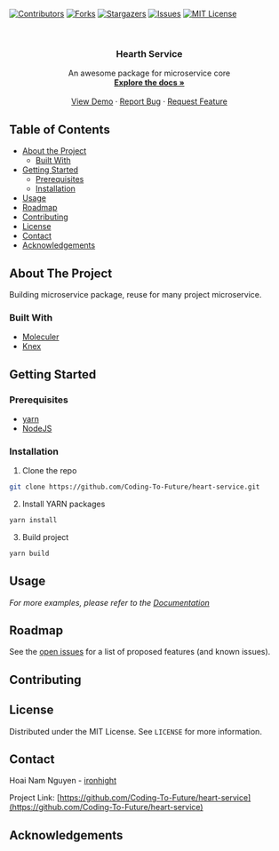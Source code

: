 [![Contributors][contributors-shield]][contributors-url]
[![Forks][forks-shield]][forks-url]
[![Stargazers][stars-shield]][stars-url]
[![Issues][issues-shield]][issues-url]
[![MIT License][license-shield]][license-url]

<!-- PROJECT LOGO -->
<br />
<p align="center">
  <a href="https://github.com/Coding-To-Future/heart-service">
    <!-- <img src="images/logo.png" alt="Logo" width="80" height="80"> -->
  </a>

  <h3 align="center">Hearth Service</h3>

  <p align="center">
    An awesome package for microservice core
    <br />
    <a href="https://github.com/Coding-To-Future/heart-service"><strong>Explore the docs »</strong></a>
    <br />
    <br />
    <a href="https://github.com/Coding-To-Future/heart-service">View Demo</a>
    ·
    <a href="https://github.com/Coding-To-Future/heart-service/issues">Report Bug</a>
    ·
    <a href="https://github.com/Coding-To-Future/heart-service/issues">Request Feature</a>
  </p>
</p>

<!-- TABLE OF CONTENTS -->

## Table of Contents

- [About the Project](#about-the-project)
  - [Built With](#built-with)
- [Getting Started](#getting-started)
  - [Prerequisites](#prerequisites)
  - [Installation](#installation)
- [Usage](#usage)
- [Roadmap](#roadmap)
- [Contributing](#contributing)
- [License](#license)
- [Contact](#contact)
- [Acknowledgements](#acknowledgements)

<!-- ABOUT THE PROJECT -->

## About The Project

<!-- [![Product Name Screen Shot][product-screenshot]](https://example.com) -->

Building microservice package, reuse for many project microservice.

### Built With

- [Moleculer](https://moleculer.services)
- [Knex](http://knexjs.org)

<!-- GETTING STARTED -->

## Getting Started

<!-- This is an example of how you may give instructions on setting up your project locally.
To get a local copy up and running follow these simple example steps. -->

### Prerequisites

<!-- This is an example of how to list things you need to use the software and how to install them. -->

- [yarn](https://classic.yarnpkg.com/en)
- [NodeJS](https://nodejs.org/en/)

### Installation

<!-- 1. Get a free API Key at [https://example.com](https://example.com) -->

1. Clone the repo

```sh
git clone https://github.com/Coding-To-Future/heart-service.git
```

2. Install YARN packages

```sh
yarn install
```

3. Build project

```sh
yarn build
```

<!-- USAGE EXAMPLES -->

## Usage

<!-- Use this space to show useful examples of how a project can be used. Additional screenshots, code examples and demos work well in this space. You may also link to more resources. -->

_For more examples, please refer to the [Documentation](https://github.com/Coding-To-Future/heart-service/)_

<!-- ROADMAP -->

## Roadmap

See the [open issues](https://github.com/Coding-To-Future/heart-service/issues) for a list of proposed features (and known issues).

<!-- CONTRIBUTING -->

## Contributing

<!-- Contributions are what make the open source community such an amazing place to be learn, inspire, and create. Any contributions you make are **greatly appreciated**.

1. Fork the Project
2. Create your Feature Branch (`git checkout -b feature/AmazingFeature`)
3. Commit your Changes (`git commit -m 'Add some AmazingFeature'`)
4. Push to the Branch (`git push origin feature/AmazingFeature`)
5. Open a Pull Request -->

<!-- LICENSE -->

## License

Distributed under the MIT License. See `LICENSE` for more information.

<!-- CONTACT -->

## Contact

Hoai Nam Nguyen - [ironhight](https://www.instagram.com/_ironhight_/)

Project Link: [https://github.com/Coding-To-Future/heart-service](https://github.com/Coding-To-Future/heart-service)

<!-- ACKNOWLEDGEMENTS -->

## Acknowledgements

<!-- - [GitHub Emoji Cheat Sheet](https://www.webpagefx.com/tools/emoji-cheat-sheet)
- [Img Shields](https://shields.io)
- [Choose an Open Source License](https://choosealicense.com)
- [GitHub Pages](https://pages.github.com)
- [Animate.css](https://daneden.github.io/animate.css)
- [Loaders.css](https://connoratherton.com/loaders)
- [Slick Carousel](https://kenwheeler.github.io/slick)
- [Smooth Scroll](https://github.com/cferdinandi/smooth-scroll)
- [Sticky Kit](http://leafo.net/sticky-kit)
- [JVectorMap](http://jvectormap.com)
- [Font Awesome](https://fontawesome.com) -->

<!-- MARKDOWN LINKS & IMAGES -->

[contributors-shield]: https://img.shields.io/github/contributors/Coding-To-Future/heart-service?style=flat-square
[contributors-url]: https://github.com/Coding-To-Future/heart-service/graphs/contributors
[forks-shield]: https://img.shields.io/github/forks/Coding-To-Future/heart-service?style=flat-square
[forks-url]: https://github.com/Coding-To-Future/heart-service/network/members
[stars-shield]: https://img.shields.io/github/stars/Coding-To-Future/heart-service?style=flat-square
[stars-url]: https://github.com/Coding-To-Future/heart-service/stargazers
[issues-shield]: https://img.shields.io/github/issues/Coding-To-Future/heart-service?style=flat-square
[issues-url]: https://github.com/Coding-To-Future/heart-service/issues
[license-shield]: https://img.shields.io/github/license/Coding-To-Future/heart-service?style=flat
[license-url]: https://github.com/Coding-To-Future/heart-service/blob/master/LICENSE

<!-- [product-screenshot]: images/screenshot.png -->

